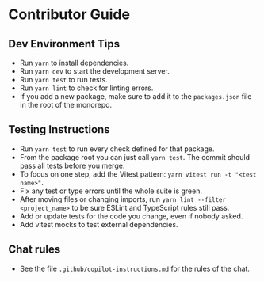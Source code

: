 # Contributor Guide

## Dev Environment Tips

- Run `yarn` to install dependencies.
- Run `yarn dev` to start the development server.
- Run `yarn test` to run tests.
- Run `yarn lint` to check for linting errors.
- If you add a new package, make sure to add it to the `packages.json` file in the root of the monorepo.

## Testing Instructions

- Run `yarn test` to run every check defined for that package.
- From the package root you can just call `yarn test`. The commit should pass all tests before you merge.
- To focus on one step, add the Vitest pattern: `yarn vitest run -t "<test name>"`.
- Fix any test or type errors until the whole suite is green.
- After moving files or changing imports, run `yarn lint --filter <project_name>` to be sure ESLint and TypeScript rules still pass.
- Add or update tests for the code you change, even if nobody asked.
- Add vitest mocks to test external dependencies.

## Chat rules

- See the file `.github/copilot-instructions.md` for the rules of the chat.
